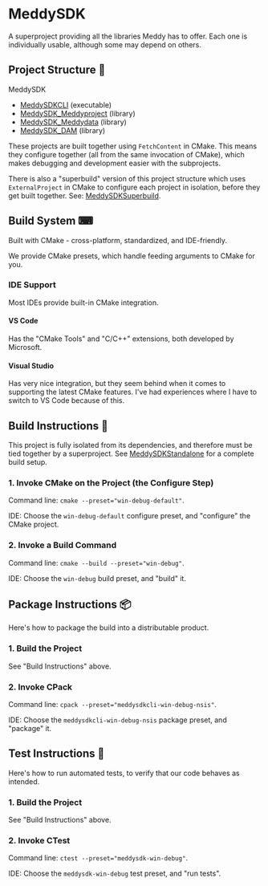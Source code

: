 # MeddySDK

A superproject providing all the libraries Meddy has to offer. Each one is individually usable, although some may depend on others.

## Project Structure 📂

MeddySDK
- [MeddySDKCLI](https://github.com/ChristianHinko/MeddySDKCLI) (executable)
- [MeddySDK_Meddyproject](https://github.com/ChristianHinko/MeddySDK_Meddyproject) (library)
- [MeddySDK_Meddydata](https://github.com/ChristianHinko/MeddySDK_Meddydata) (library)
- [MeddySDK_DAM](https://github.com/ChristianHinko/MeddySDK_DAM) (library)

These projects are built together using `FetchContent` in CMake. This means they configure together (all from the same invocation of CMake), which makes debugging and development easier with the subprojects.

There is also a "superbuild" version of this project structure which uses `ExternalProject` in CMake to configure each project in isolation, before they get built together. See: [MeddySDKSuperbuild](https://github.com/ChristianHinko/MeddySDKSuperbuild).

## Build System ⌨

Built with CMake - cross-platform, standardized, and IDE-friendly.

We provide CMake presets, which handle feeding arguments to CMake for you.

### IDE Support

Most IDEs provide built-in CMake integration.

#### VS Code

Has the "CMake Tools" and "C/C++" extensions, both developed by Microsoft.

#### Visual Studio

Has very nice integration, but they seem behind when it comes to supporting the latest CMake features. I've had experiences where I have to switch to VS Code because of this.

## Build Instructions 🔨

This project is fully isolated from its dependencies, and therefore must be tied together by a superproject. See [MeddySDKStandalone](https://github.com/ChristianHinko/MeddySDKStandalone) for a complete build setup.

### 1. Invoke CMake on the Project (the Configure Step)

Command line: `cmake --preset="win-debug-default"`.

IDE: Choose the `win-debug-default` configure preset, and "configure" the CMake project.

### 2. Invoke a Build Command

Command line: `cmake --build --preset="win-debug"`.

IDE: Choose the `win-debug` build preset, and "build" it.

## Package Instructions 📦

Here's how to package the build into a distributable product.

### 1. Build the Project

See "Build Instructions" above.

### 2. Invoke CPack

Command line: `cpack --preset="meddysdkcli-win-debug-nsis"`.

IDE: Choose the `meddysdkcli-win-debug-nsis` package preset, and "package" it.

## Test Instructions 🧪

Here's how to run automated tests, to verify that our code behaves as intended.

### 1. Build the Project

See "Build Instructions" above.

### 2. Invoke CTest

Command line: `ctest --preset="meddysdk-win-debug"`.

IDE: Choose the `meddysdk-win-debug` test preset, and "run tests".
